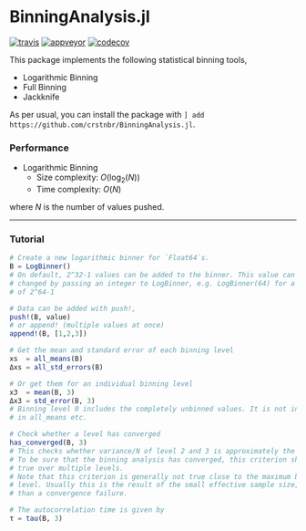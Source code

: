 # BinningAnalysis.jl

[![travis][travis-img]](https://travis-ci.org/crstnbr/BinningAnalysis.jl)
[![appveyor][appveyor-img]](https://ci.appveyor.com/project/crstnbr/binninganalysis-jl/branch/master)
[![codecov][codecov-img]](http://codecov.io/github/crstnbr/BinningAnalysis.jl?branch=master)

[travis-img]: https://img.shields.io/travis/crstnbr/BinningAnalysis.jl/master.svg?label=Linux
[appveyor-img]: https://img.shields.io/appveyor/ci/crstnbr/binninganalysis-jl/master.svg?label=Windows
[codecov-img]: https://img.shields.io/codecov/c/github/crstnbr/BinningAnalysis.jl/master.svg?label=codecov

This package implements the following statistical binning tools,

* Logarithmic Binning
* Full Binning
* Jackknife


As per usual, you can install the package with `] add https://github.com/crstnbr/BinningAnalysis.jl`.


### Performance

* Logarithmic Binning
  * Size complexity: $O(\log_2(N))$
  * Time complexity: $O(N)$

where $N$ is the number of values pushed.

---

### Tutorial

```julia
# Create a new logarithmic binner for `Float64`s.
B = LogBinner()
# On default, 2^32-1 values can be added to the binner. This value can be
# changed by passing an integer to LogBinner, e.g. LogBinner(64) for a capacity
# of 2^64-1

# Data can be added with push!,
push!(B, value)
# or append! (multiple values at once)
append!(B, [1,2,3])

# Get the mean and standard error of each binning level
xs  = all_means(B)
Δxs = all_std_errors(B)

# Or get them for an individual binning level
x3  = mean(B, 3)
Δx3 = std_error(B, 3)
# Binning level 0 includes the completely unbinned values. It is not included
# in all_means etc.

# Check whether a level has converged
has_converged(B, 3)
# This checks whether variance/N of level 2 and 3 is approximately the same.
# To be sure that the binning analysis has converged, this criterion should be
# true over multiple levels.
# Note that this criterion is generally not true close to the maximum binning
# level. Usually this is the result of the small effective sample size, rather
# than a convergence failure.

# The autocorrelation time is given by
τ = tau(B, 3)
```
